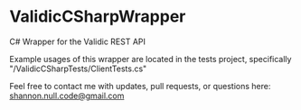 ValidicCSharpWrapper
====================

C# Wrapper for the Validic REST API

Example usages of this wrapper are located in the tests project, specifically "/ValidicCSharpTests/ClientTests.cs"

Feel free to contact me with updates, pull requests, or questions here: shannon.null.code@gmail.com